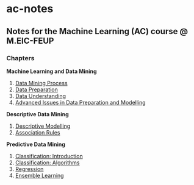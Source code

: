 # ac-notes
## Notes for the Machine Learning (AC) course @ M.EIC-FEUP

### Chapters
**Machine Learning and Data Mining**
1. [Data Mining Process](/chapters/dm-process.md)
2. [Data Preparation](/chapters/data-preparation.md)
3. [Data Understanding](/chapters/data-understanding.md)
4. [Advanced Issues in Data Preparation and Modelling](/chapters/advanced-issues.md)

**Descriptive Data Mining**
1. [Descriptive Modelling](/chapters/descriptive-modelling.md)
2. [Association Rules](/chapters/association-rules.md)

**Predictive Data Mining**
1. [Classification: Introduction](/chapters/classification.md)
2. [Classification: Algorithms](/chapters/classification-algorithms.md)
3. [Regression](/chapters/regression.md)
4. [Ensemble Learning](/chapters/ensemble-learning.md)